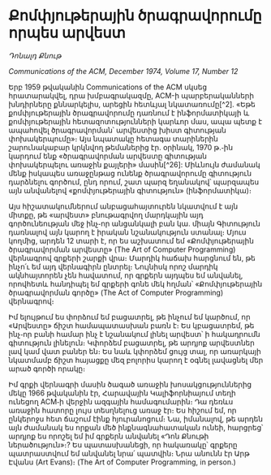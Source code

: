 # Քոմփյութերային ծրագրավորումը որպես արվեստ

_Դոնալդ Քնութ_

_Communications of the ACM, December 1974, Volume 17, Number 12_

Երբ 1959 թվականին Communications of the ACM սկսեց հրատարակվել, դրա խմբագրակազմը, ACM-ի պարբերականների խնդիրները քննարկելիս, արեցին հետևյալ նկատառումը[^2]․ «Եթե քոմփյութերային ծրագրավորումը դառնում է ինֆորմատիկայի և քոմփյութերային հետազոտությունների կարևոր մաս, ապա պետք է ապահովել ծրագրավորման՝ արվեստից խիստ գիտության փոխակերպումը»։ Այս նպատակը հետագա տարիներին շարունակաբար կրկնվող թեմաներից էր․ օրինակ, 1970 թ․֊ին կարդում ենք «ծրագրավորման արվեստը գիտության փոխակերպելու առաջին քայլերի» մասին[^26]: Միևնույն ժամանակ մենք իսկապես առաջընթաց ունենք ծրագրավորումը գիտություն դարձնելու գործում, ընդ որում, շատ պարզ եղանակով՝ պարզապես այն անվանելով «քոմփյութերային գիտություն» (ինֆորմատիկա)։

Այս հիշատակումներում անբացահայտուրեն նկատվում է այն միտքը, թե «արվեստ» բնութագրվող մարդկային այդ գործունեության մեջ ինչ֊որ անցանկալի բան կա․ միայն Գիտություն դառնալով այն կարող է իրական նշանակություն ստանալ։ Մյուս կողմից, արդեն 12 տարի է, որ ես աշխատում եմ «Քոմփյութերային ծրագրավորման արվեստը» (The Art of Computer Programming) վերնագրով գրքերի շարքի վրա։ Մարդիկ հաճախ հարցնում են, թե ինչո՛ւ եմ այդ վերնագիրն ընտրել։ Նույնիսկ որոշ մարդիկ ակնհայտորեն չեն հավատում, որ գրքերն այդպես եմ անվանել, որովհետև հանդիպել եմ գրքերի գոնե մեկ հղման՝ «Քոմփյութերային ծրագրավորման գործը» (The Act of Computer Programming) վերնագրով։

Իմ ելույթում ես փորձում եմ բացատրել, թե ինչում եմ կարծում, որ «Արվեստը» ճիշտ համապատասխան բառն է։ Ես կբացատրեմ, թե ինչ֊որ բանի համար ինչ է նշանակում լինել արվեստ՝ ի հակադրումն գիտություն լինելուն։ Կփորձեմ բացատրել, թե արդյոք արվեստներ լավ կամ վատ բաներ են։ Ես նաև կփորձեմ ցույց տալ, որ առարկայի նկատմամբ ճիշտ հայացքը մեզ բոլորիս կարող է օգնել լավացնել մեր արած գործի որակը։

Իմ գրքի վերնագրի մասին ծագած առաջին խոսակցություններից մեկը 1966 թվականին էր, Հարավային Կալիֆորնիայում տեղի ունեցող ACM֊ի վերջին ազգային համագումարին։ Դա դեռևս առաջին հատորը լույս տեսղնելուց առաջ էր։ Ես հիշում եմ, որ ընկերոջս հետ ճաշում էինք հյուրանոցում։ Նա, իմանալով, թե արդեն այն ժամանակ ես որքան մեծ ինքնագնահատական ունեի, հարցրեց՝ արդյոք ես որոշել եմ իմ գրքերն անվանել «Դոն Քնութի ներածություն»։? Ես պատասխանեցի, որ հակառակը՝ գրքերը պատրաստվում եմ անվանել նրա՛ պատվին։ Նրա անունն էր Արթ Էվանս (Art Evans)։ (The Art of Computer Programming, in person.)
